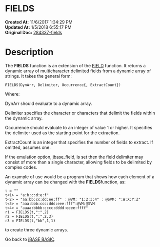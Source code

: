 # FIELDS

**Created At:** 11/6/2017 1:34:29 PM  
**Updated At:** 1/5/2018 6:55:17 PM  
**Original Doc:** [284337-fields](https://docs.jbase.com/36868-jbase-basic/284337-fields)  


# Description

The **FIELDS** function is an extension of the [FIELD](/36868-jbase-basic/field) function. It returns a dynamic array of multicharacter delimited fields from a dynamic array of strings. It takes the general form:

```
FIELDS(DynArr, Delimiter, Occurrence{, ExtractCount})
```

Where:

DynArr should evaluate to a dynamic array.

Delimiter specifies the character or characters that delimit the fields within the dynamic array.

Occurrence should evaluate to an integer of value 1 or higher. It specifies the delimiter used as the starting point for the extraction.

ExtractCount is an integer that specifies the number of fields to extract. If omitted, assumes one.

If the emulation option, jbase\_field, is set then the field delimiter may consist of more than a single character, allowing fields to be delimited by complex codes.

An example of use would be a program that shows how each element of a dynamic array can be changed with the **FIELDS**function, as:

```
t = ""
t<1> = "a:b:c:d:e:f"
t<2> = "aa:bb:cc:dd:ee:ff" : @VM: "1:2:3:4" : @SVM: ":W:X:Y:Z"
t<3> = "aaa:bbb:ccc:ddd:eee:fff":@VM:@SVM
t<4> = "aaaa:bbbb:cccc:dddd:eeee:ffff"
r1 = FIELDS(t,":",2)
r2 = FIELDS(t,":",2,3)
r3 = FIELDS(t,"bb",1,1)
```



to create three dynamic arrays.



Go back to [jBASE BASIC](263498-jbase-basic).


